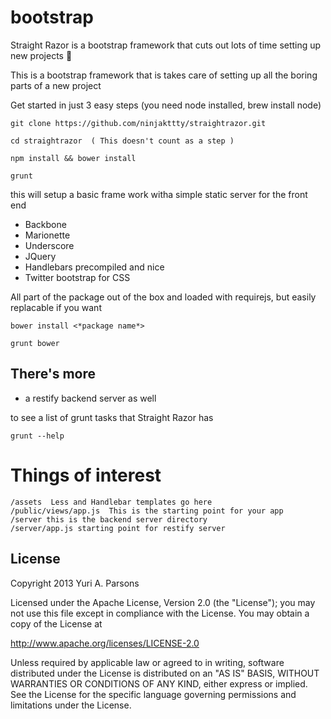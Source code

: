 bootstrap
=========

Straight Razor is a bootstrap framework that cuts out lots of time setting up new projects :barber:

This is a bootstrap framework that is takes care of setting up all the boring parts of a new project

Get started in just 3 easy steps (you need node installed, brew install node)

	git clone https://github.com/ninjakttty/straightrazor.git

	cd straightrazor  ( This doesn't count as a step )

	npm install && bower install
	
	grunt

this will setup a basic frame work witha simple static server for the front end

* Backbone
* Marionette
* Underscore
* JQuery
* Handlebars precompiled and nice
* Twitter bootstrap for CSS

All part of the package out of the box and loaded with requirejs, but easily replacable if you want

	bower install <*package name*>
	
	grunt bower

##  There's more

* a restify backend server as well


to see a list of grunt tasks that Straight Razor has

	grunt --help


Things of interest
===
	/assets  Less and Handlebar templates go here
	/public/views/app.js  This is the starting point for your app
	/server this is the backend server directory
	/server/app.js starting point for restify server
  
## License

Copyright 2013 Yuri A. Parsons

Licensed under the Apache License, Version 2.0 (the "License");
you may not use this file except in compliance with the License.
You may obtain a copy of the License at

http://www.apache.org/licenses/LICENSE-2.0

Unless required by applicable law or agreed to in writing, software
distributed under the License is distributed on an "AS IS" BASIS,
WITHOUT WARRANTIES OR CONDITIONS OF ANY KIND, either express or implied.
See the License for the specific language governing permissions and
limitations under the License.  

